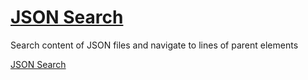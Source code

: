 # [JSON Search](https://otavs.github.io/JSON-Search)
Search content of JSON files and navigate to lines of parent elements

[JSON Search](https://otavs.github.io/JSON-Search)

